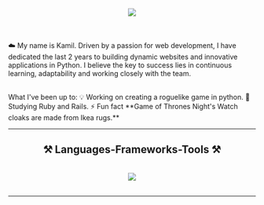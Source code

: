 <h1 align="center">
    <img src="https://readme-typing-svg.herokuapp.com/?font=Righteous&size=35&center=true&vCenter=true&width=500&height=70&duration=4000&lines=Hello+world!+👋;+I'm+Camil!;" />
</h1>
<br/>
<p align="">☁️ My name is Kamil. Driven by a passion for web development, I have dedicated the last 2 years to building dynamic websites and innovative applications in Python. I believe the key to success lies in continuous learning, adaptability and working closely with the team.</p>

<br/>

<div align="">
 What I've been up to:
💡  Working on creating a roguelike game in python.
🔭  Studying Ruby and Rails.
⚡ Fun fact **Game of Thrones Night's Watch cloaks are made from Ikea rugs.**
 </div>
 
 <hr/>
 
<h2 align="center">⚒️ Languages-Frameworks-Tools ⚒️</h2>
<br/>
<div align="center">
    <img src="https://skillicons.dev/icons?i=python,bash,django,flask,fastapi,mysql,postgresql,sqlite,mongodb,firebase,redis,rabbitmq,kafka,pycharm,neovim,postman,obsidian" /><br>
</div>
<br/>
<hr/>
